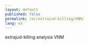 ```yaml
---
layout: default
published: false
permalink: /es/extrajud-killing/VNM/
lang: es
---
```


extrajud-killing analysis VNM
